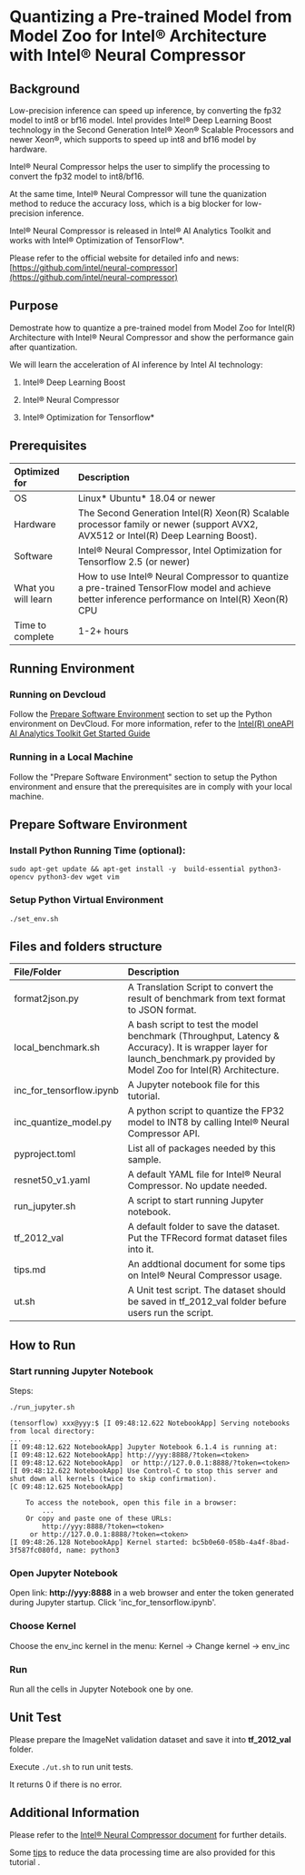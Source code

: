 # Quantizing a Pre-trained Model from Model Zoo for Intel® Architecture with Intel® Neural Compressor


## Background

Low-precision inference can speed up inference, by converting the fp32 model to int8 or bf16 model. Intel provides Intel® Deep Learning Boost technology in the Second Generation Intel® Xeon® Scalable Processors and newer Xeon®, which supports to speed up int8 and bf16 model by hardware.

Intel® Neural Compressor helps the user to simplify the processing to convert the fp32 model to int8/bf16.

At the same time, Intel® Neural Compressor will tune the quanization method to reduce the accuracy loss, which is a big blocker for low-precision inference.

Intel® Neural Compressor is released in Intel® AI Analytics Toolkit and works with Intel® Optimization of TensorFlow*.

Please refer to the official website for detailed info and news: [https://github.com/intel/neural-compressor](https://github.com/intel/neural-compressor)

## Purpose

Demostrate how to quantize a pre-trained model from Model Zoo for Intel(R) Architecture with Intel® Neural Compressor and show the performance gain after quantization.

We will learn the acceleration of AI inference by Intel AI technology:

1. Intel® Deep Learning Boost

2. Intel® Neural Compressor

3. Intel® Optimization for Tensorflow*

## Prerequisites

| Optimized for                       | Description
|:---                               |:---
| OS                                | Linux* Ubuntu* 18.04 or newer
| Hardware                          | The Second Generation Intel(R) Xeon(R) Scalable processor family or newer (support AVX2, AVX512 or Intel(R) Deep Learning Boost).
| Software                          | Intel® Neural Compressor, Intel Optimization for Tensorflow 2.5 (or newer)
| What you will learn               | How to use Intel® Neural Compressor to quantize a pre-trained TensorFlow model and achieve better inference performance on Intel(R) Xeon(R) CPU
| Time to complete                  | 1-2+ hours

## Running Environment

### Running on Devcloud

Follow the [Prepare Software Environment](#prepare-software-environment) section to set up the Python environment on DevCloud. For more information, refer to the [Intel(R) oneAPI AI Analytics Toolkit Get Started Guide](https://devcloud.intel.com/oneapi/get-started/analytics-toolkit/)

### Running in a Local Machine

Follow the "Prepare Software Environment" section to setup the Python environment and ensure that the prerequisites are in comply with your local machine.

## Prepare Software Environment


### Install Python Running Time (optional):


```
sudo apt-get update && apt-get install -y  build-essential python3-opencv python3-dev wget vim
```

### Setup Python Virtual Environment

```
./set_env.sh
```

## Files and folders structure


| File/Folder | Description
|:---                               |:---
|format2json.py| A Translation Script to convert the result of benchmark from text format to JSON format.
|local_benchmark.sh| A bash script to test the model benchmark (Throughput, Latency & Accuracy). It is wrapper layer for launch_benchmark.py provided by Model Zoo for Intel(R) Architecture.
|inc_for_tensorflow.ipynb| A Jupyter notebook file for this tutorial.
|inc_quantize_model.py| A python script to quantize the FP32 model to INT8 by calling Intel® Neural Compressor API.
|pyproject.toml| List all of packages needed by this sample.
|resnet50_v1.yaml| A default YAML file for Intel® Neural Compressor. No update needed.
|run_jupyter.sh| A script to start running Jupyter notebook.
|tf_2012_val | A default folder to save the dataset. Put the TFRecord format dataset files into it.
|tips.md| An addtional document for some tips on Intel® Neural Compressor usage.
|ut.sh| A Unit test script. The dataset should be saved in tf_2012_val folder befure users run the script.


## How to Run

### Start running Jupyter Notebook


Steps:

```
./run_jupyter.sh

(tensorflow) xxx@yyy:$ [I 09:48:12.622 NotebookApp] Serving notebooks from local directory:
...
[I 09:48:12.622 NotebookApp] Jupyter Notebook 6.1.4 is running at:
[I 09:48:12.622 NotebookApp] http://yyy:8888/?token=<token>
[I 09:48:12.622 NotebookApp]  or http://127.0.0.1:8888/?token=<token>
[I 09:48:12.622 NotebookApp] Use Control-C to stop this server and shut down all kernels (twice to skip confirmation).
[C 09:48:12.625 NotebookApp]

    To access the notebook, open this file in a browser:
        ...
    Or copy and paste one of these URLs:
        http://yyy:8888/?token=<token>
     or http://127.0.0.1:8888/?token=<token>
[I 09:48:26.128 NotebookApp] Kernel started: bc5b0e60-058b-4a4f-8bad-3f587fc080fd, name: python3
```

### Open Jupyter Notebook

Open link: **http://yyy:8888** in a web browser and enter the token generated during Jupyter startup. Click 'inc_for_tensorflow.ipynb'.

### Choose Kernel

Choose the env_inc kernel in the menu: Kernel -> Change kernel -> env_inc

### Run

Run all the cells in Jupyter Notebook one by one.

## Unit Test

Please prepare the ImageNet validation dataset and save it into **tf_2012_val** folder.

Execute `./ut.sh` to run unit tests.

It returns 0 if there is no error.


## Additional Information
Please refer to the [Intel® Neural Compressor document](https://intel.github.io/neural-compressor/README.html) for further details.

Some [tips](tips.md) to reduce the data processing time are also provided for this tutorial .
